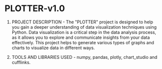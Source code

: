 # PLOTTER-v1.0
 
1. PROJECT DESCRIPTION - The "PLOTTER" project is designed to help you gain a deeper understanding of data visualization techniques using Python. Data visualization is a critical step in the data analysis process, as it allows you to explore and communicate insights from your data effectively. This project helps to generate various types of graphs and charts to visualize data in different ways.

2. TOOLS AND LIBRARIES USED - numpy, pandas, plotly, chart_studio and cufflinks.
